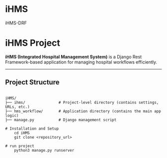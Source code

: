 # iHMS
iHMS-DRF

# iHMS Project

**iHMS (Integrated Hospital Management System)** is a Django Rest Framework-based application for managing hospital workflows efficiently.

---

## Project Structure

```plaintext

iHMS/
├── ihms/               # Project-level directory (contains settings, URLs, etc.)
├── hms_workflow/       # Application directory (contains the main app logic)
├── manage.py           # Django management script

# Installation and Setup
    cd iHMS
    git clone <repository_url>

# run project 
    python3 manage.py runserver
